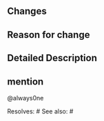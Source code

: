 <!--
title must use prefix like this
feat: new feature
fix: bufix
docs: document changes
style: changes except codes(like indent, import..)
refactor: refactoring
test: test code
chore: about build or deploy(not changes code)
-->

## Changes

## Reason for change

## Detailed Description


## mention
@always0ne

Resolves: #
See also: #